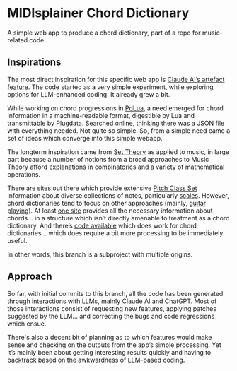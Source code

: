 # MIDIsplainer Chord Dictionary
A simple web app to produce a chord dictionary, part of a repo for music-related code.
## Inspirations
The most direct inspiration for this specific web app is [Claude AI’s artefact feature](https://www.anthropic.com/news/artifacts). The code started as a very simple experiment, while exploring options for LLM-enhanced coding. It already grew a bit.

While working on chord progressions in [PdLua](https://agraef.github.io/pd-lua/tutorial/pd-lua-intro.html), a need emerged for chord information in a machine-readable format, digestible by Lua and transmittable by [Plugdata](https://plugdata.org). Searched online, thinking there was a JSON file with everything needed. Not quite so simple. So, from a simple need came a set of ideas which converge into this simple webapp.

The longterm inspiration came from [Set Theory](https://en.wikipedia.org/wiki/Set_theory_(music)) as applied to music, in large part because a number of notions from a broad approaches to Music Theory afford explanations in combinatorics and a variety of mathematical operations.

There are sites out there which provide extensive [Pitch Class Set](https://en.wikipedia.org/wiki/List_of_set_classes) information about diverse collections of notes, particularly [scales](https://allthescales.org). However, chord dictionaries tend to focus on other approaches (mainly, [guitar playing](https://tabs.ultimate-guitar.com/tab/lessons-guitar/all-the-chords-chords-99108)). At least [one site](https://ianring.com/musictheory/scales/traditions/chord_names) provides all the necessary information about chords… in a structure which isn’t directly amenable to treatment as a chord dictionary. And there’s [code available](https://github.com/tonaljs/tonal/blob/main/packages/chord-type/data.ts) which does work for chord dictionaries… which does require a bit more processing to be immediately useful.

In other words, this branch is a subproject with multiple origins.

## Approach
So far, with initial commits to this branch, all the code has been generated through interactions with LLMs, mainly Claude AI and ChatGPT. Most of those interactions consist of requesting new features, applying patches suggested by the LLM… and correcting the bugs and code regressions which ensue.

There's also a decent bit of planning as to which features would make sense and checking on the outputs from the app’s simple processing. Yet it’s mainly been about getting interesting results quickly and having to backtrack based on the awkwardness of LLM-based coding.

